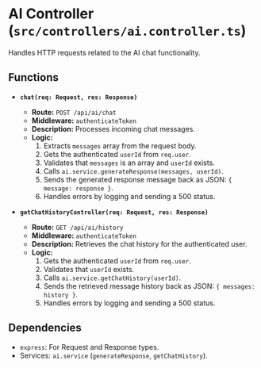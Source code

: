 # AI Controller (`src/controllers/ai.controller.ts`)

Handles HTTP requests related to the AI chat functionality.

## Functions

-   **`chat(req: Request, res: Response)`**
    -   **Route:** `POST /api/ai/chat`
    -   **Middleware:** `authenticateToken`
    -   **Description:** Processes incoming chat messages.
    -   **Logic:**
        1.  Extracts `messages` array from the request body.
        2.  Gets the authenticated `userId` from `req.user`.
        3.  Validates that `messages` is an array and `userId` exists.
        4.  Calls `ai.service.generateResponse(messages, userId)`.
        5.  Sends the generated response message back as JSON: `{ message: response }`.
        6.  Handles errors by logging and sending a 500 status.

-   **`getChatHistoryController(req: Request, res: Response)`**
    -   **Route:** `GET /api/ai/history`
    -   **Middleware:** `authenticateToken`
    -   **Description:** Retrieves the chat history for the authenticated user.
    -   **Logic:**
        1.  Gets the authenticated `userId` from `req.user`.
        2.  Validates that `userId` exists.
        3.  Calls `ai.service.getChatHistory(userId)`.
        4.  Sends the retrieved message history back as JSON: `{ messages: history }`.
        5.  Handles errors by logging and sending a 500 status.

## Dependencies

-   `express`: For Request and Response types.
-   Services: `ai.service` (`generateResponse`, `getChatHistory`). 